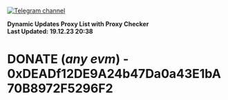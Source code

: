 [![Telegram channel](https://img.shields.io/endpoint?url=https://runkit.io/damiankrawczyk/telegram-badge/branches/master?url=https://t.me/n4z4v0d)](https://t.me/n4z4v0d) 

**Dynamic Updates Proxy List with Proxy Checker**  
**Last Updated: 19.12.23 20:38**

# DONATE (_any evm_) - 0xDEADf12DE9A24b47Da0a43E1bA70B8972F5296F2
